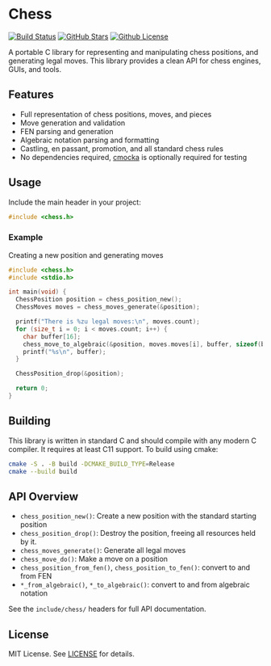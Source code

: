 # Chess

[![Build Status](https://img.shields.io/github/actions/workflow/status/TarekSaeed0/chess/cmake-multi-platform.yml)](https://github.com/TarekSaeed0/chess/actions?query=workflow%3A%22%22CMake%20on%20multiple%20platforms%22%22%20%20)
[![GitHub Stars](https://img.shields.io/github/stars/TarekSaeed0/chess?style=flat&label=stars)](https://github.com/TarekSaeed0/chess/stargazers)
[![Github License](https://img.shields.io/github/license/TarekSaeed0/chess)](LICENSE)

A portable C library for representing and manipulating chess positions, and generating legal moves. This library provides a clean API for chess engines, GUIs, and tools.

## Features

- Full representation of chess positions, moves, and pieces
- Move generation and validation
- FEN parsing and generation
- Algebraic notation parsing and formatting
- Castling, en passant, promotion, and all standard chess rules
- No dependencies required, [cmocka](https://gitlab.com/cmocka/cmocka) is optionally required for testing

## Usage

Include the main header in your project:

```c
#include <chess.h>
```

### Example

Creating a new position and generating moves

```c
#include <chess.h>
#include <stdio.h>

int main(void) {
  ChessPosition position = chess_position_new();
  ChessMoves moves = chess_moves_generate(&position);

  printf("There is %zu legal moves:\n", moves.count);
  for (size_t i = 0; i < moves.count; i++) {
    char buffer[16];
    chess_move_to_algebraic(&position, moves.moves[i], buffer, sizeof(buffer));
    printf("%s\n", buffer);
  }

  ChessPosition_drop(&position);

  return 0;
}
```

## Building

This library is written in standard C and should compile with any modern C compiler. It requires at least C11 support. To build using cmake:

```sh
cmake -S . -B build -DCMAKE_BUILD_TYPE=Release
cmake --build build
```

## API Overview

- `chess_position_new()`: Create a new position with the standard starting position
- `chess_position_drop()`: Destroy the position, freeing all resources held by it.
- `chess_moves_generate()`: Generate all legal moves
- `chess_move_do()`: Make a move on a position
- `chess_position_from_fen()`, `chess_position_to_fen()`: convert to and from FEN
- `*_from_algebraic()`, `*_to_algebraic()`: convert to and from algebraic notation

See the `include/chess/` headers for full API documentation.

## License

MIT License. See [LICENSE](LICENSE) for details.
